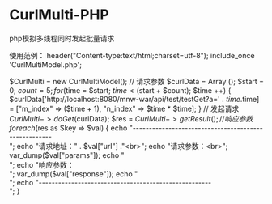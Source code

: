 # CurlMulti-PHP
php模拟多线程同时发起批量请求

使用范例：
header("Content-type:text/html;charset=utf-8");
include_once 'CurlMultiModel.php';

$CurlMulti = new CurlMultiModel();
// 请求参数
$curlData = Array ();
$start = 0;
$count = 5;
for($time = $start; $time < ($start + $count); $time ++) {
	$curlData['http://localhost:8080/mnw-war/api/test/testGet?a=' . $time.$time] = ["m_index" => ($time + 1), "n_index" => $time * $time];
}
// 发起请求
$CurlMulti->doGet($curlData);
$res = $CurlMulti->getResult();
// 响应参数
foreach ($res as $key => $val) {
	echo "-----------------------------------------------------<br>";
	echo "请求地址：" . $val["url"] ."<br>";
	echo "请求参数：<br>";
	var_dump($val["params"]);
	echo "<br>";
	echo "响应参数：<br>";
	var_dump($val["response"]);
	echo "<br>";
	echo "-----------------------------------------------------<br>";
}
